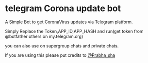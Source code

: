 # telegram Corona update bot

A Simple Bot to get CoronaVirus updates via Telegram platform.

Simply Replace the Token,APP_ID,APP_HASH and run(get token from @botfather others on my.telegram.org)

you can also use on supergroup chats and private chats.

If you are using this please put credits to [@Prabha_sha](t.me/charindith)
